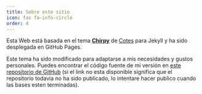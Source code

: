 ```yaml
---
title: Sobre este sitio
icon: fas fa-info-circle
order: 4
---
```


Esta Web está basada en el tema [**Chirpy**](https://chirpy.cotes.page/) de [Cotes](https://github.com/cotes2020) para Jekyll y ha sido desplegada en GitHub Pages.

Este tema ha sido modificado para adaptarse a mis necesidades y gustos personales. Puedes encontrar el código fuente de mi versión en [este repositorio de GitHub](https://github.com/Ragarr/Raul-Aguilar) (si el link no esta disponible significa que el repositorio todavia no ha sido publicado, lo intentare hacer publico cuando las bases esten terminadas).
